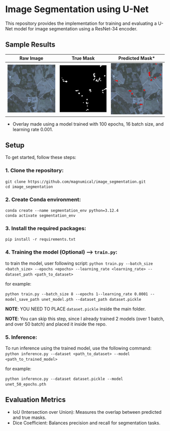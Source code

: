 # Image Segmentation using U-Net

This repository provides the implementation for training and evaluating a U-Net model for image segmentation using a ResNet-34 encoder.


## Sample Results

| Raw Image       | True Mask       | Predicted Mask*  |
|-----------------|------------------|------------------|
| ![Raw Image](img/1.jpg) | ![True Mask](img/2.jpg) | ![Predicted Mask](img/3.jpg) |

* Overlay made using a model trained with 100 epochs, 16 batch size, and learning rate 0.001.

## Setup
To get started, follow these steps:

### 1. Clone the repository:

```
git clone https://github.com/magnumical/image_segmentation.git
cd image_segmentation
```

### 2. Create Conda environment:
```
conda create --name segmentation_env python=3.12.4
conda activate segmentation_env
``` 

### 3. Install the required packages:
```
pip install -r requirements.txt
```

### 4. Training the model (Optional) --> ```train.py```:
to train the model, user following script: 
```python train.py --batch_size <batch_size> --epochs <epochs> --learning_rate <learning_rate> --dataset_path <path_to_dataset>```

for example: 

```python train.py --batch_size 8 --epochs 1--learning_rate 0.0001 --model_save_path unet_model.pth --dataset_path dataset.pickle ```

**NOTE**: YOU NEED TO PLACE  ```dataset.pickle```  inside the main folder.

**NOTE**: You can skip this step, since I already trained 2 models (over 1 batch, and over 50 batch) and placed it inside the repo.


### 5. Inference:
To run inference using the trained model, use the following command:
```python inference.py --dataset <path_to_dataset> --model <path_to_trained_model>```

for example: 

```python inference.py --dataset dataset.pickle --model unet_50_epochs.pth```

## Evaluation Metrics

- IoU (Intersection over Union): Measures the overlap between predicted and true masks.
- Dice Coefficient: Balances precision and recall for segmentation tasks.

